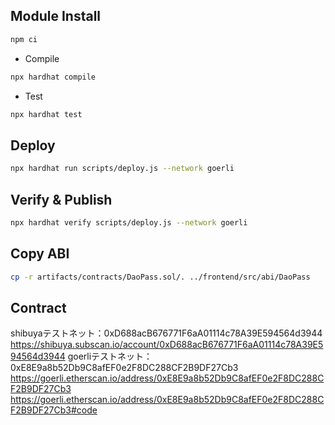 ## Module Install

```sh
npm ci
```

- Compile

```sh
npx hardhat compile
```

- Test

```sh
npx hardhat test
```

## Deploy

```sh
npx hardhat run scripts/deploy.js --network goerli
```

## Verify & Publish

```sh
npx hardhat verify scripts/deploy.js --network goerli
```

## Copy ABI

```sh
cp -r artifacts/contracts/DaoPass.sol/. ../frontend/src/abi/DaoPass
```

## Contract
shibuyaテストネット：0xD688acB676771F6aA01114c78A39E594564d3944
https://shibuya.subscan.io/account/0xD688acB676771F6aA01114c78A39E594564d3944
goerliテストネット：0xE8E9a8b52Db9C8afEF0e2F8DC288CF2B9DF27Cb3
https://goerli.etherscan.io/address/0xE8E9a8b52Db9C8afEF0e2F8DC288CF2B9DF27Cb3
https://goerli.etherscan.io/address/0xE8E9a8b52Db9C8afEF0e2F8DC288CF2B9DF27Cb3#code
